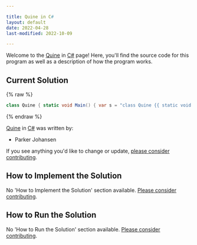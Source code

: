 ```yaml
---

title: Quine in C#
layout: default
date: 2022-04-28
last-modified: 2022-10-09

---
```


Welcome to the [Quine](https://sampleprograms.io/projects/quine) in [C#](https://sampleprograms.io/languages/c-sharp) page! Here, you'll find the source code for this program as well as a description of how the program works.

## Current Solution

{% raw %}

```c#
class Quine { static void Main() { var s = "class Quine {{ static void Main() {{ var s = {0}{1}{0}; System.Console.WriteLine(s, (char)34, s); }} }}"; System.Console.WriteLine(s, (char)34, s); } }
```

{% endraw %}

[Quine](https://sampleprograms.io/projects/quine) in [C#](https://sampleprograms.io/languages/c-sharp) was written by:

- Parker Johansen

If you see anything you'd like to change or update, [please consider contributing](https://github.com/TheRenegadeCoder/sample-programs).

## How to Implement the Solution

No 'How to Implement the Solution' section available. [Please consider contributing](https://github.com/TheRenegadeCoder/sample-programs-website).

## How to Run the Solution

No 'How to Run the Solution' section available. [Please consider contributing](https://github.com/TheRenegadeCoder/sample-programs-website).